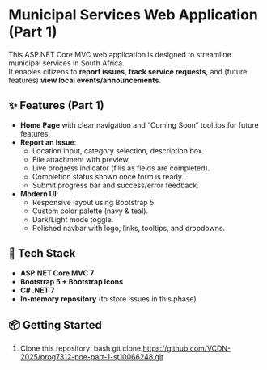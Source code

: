 # Municipal Services Web Application (Part 1)

This ASP.NET Core MVC web application is designed to streamline municipal services in South Africa.  
It enables citizens to **report issues**, **track service requests**, and (future features) **view local events/announcements**.  

## ✨ Features (Part 1)
- **Home Page** with clear navigation and “Coming Soon” tooltips for future features.
- **Report an Issue**:
  - Location input, category selection, description box.
  - File attachment with preview.
  - Live progress indicator (fills as fields are completed).
  - Completion status shown once form is ready.
  - Submit progress bar and success/error feedback.
- **Modern UI**:
  - Responsive layout using Bootstrap 5.
  - Custom color palette (navy & teal).
  - Dark/Light mode toggle.
  - Polished navbar with logo, links, tooltips, and dropdowns.

## 🚀 Tech Stack
- **ASP.NET Core MVC 7**  
- **Bootstrap 5 + Bootstrap Icons**  
- **C# .NET 7**  
- **In-memory repository** (to store issues in this phase)

## 📦 Getting Started
1. Clone this repository:
   bash
   git clone https://github.com/VCDN-2025/prog7312-poe-part-1-st10066248.git
